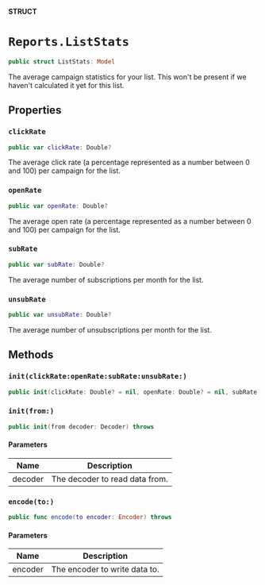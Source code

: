 **STRUCT**

# `Reports.ListStats`

```swift
public struct ListStats: Model
```

The average campaign statistics for your list. This won't be present if we haven't calculated it yet for this list.

## Properties
### `clickRate`

```swift
public var clickRate: Double?
```

The average click rate (a percentage represented as a number between 0 and 100) per campaign for the list.

### `openRate`

```swift
public var openRate: Double?
```

The average open rate (a percentage represented as a number between 0 and 100) per campaign for the list.

### `subRate`

```swift
public var subRate: Double?
```

The average number of subscriptions per month for the list.

### `unsubRate`

```swift
public var unsubRate: Double?
```

The average number of unsubscriptions per month for the list.

## Methods
### `init(clickRate:openRate:subRate:unsubRate:)`

```swift
public init(clickRate: Double? = nil, openRate: Double? = nil, subRate: Double? = nil, unsubRate: Double? = nil)
```

### `init(from:)`

```swift
public init(from decoder: Decoder) throws
```

#### Parameters

| Name | Description |
| ---- | ----------- |
| decoder | The decoder to read data from. |

### `encode(to:)`

```swift
public func encode(to encoder: Encoder) throws
```

#### Parameters

| Name | Description |
| ---- | ----------- |
| encoder | The encoder to write data to. |
